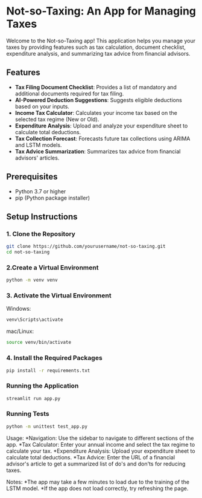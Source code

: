 # Not-so-Taxing: An App for Managing Taxes

Welcome to the Not-so-Taxing app! This application helps you manage your taxes by providing features such as tax calculation, document checklist, expenditure analysis, and summarizing tax advice from financial advisors.

## Features

- **Tax Filing Document Checklist**: Provides a list of mandatory and additional documents required for tax filing.
- **AI-Powered Deduction Suggestions**: Suggests eligible deductions based on your inputs.
- **Income Tax Calculator**: Calculates your income tax based on the selected tax regime (New or Old).
- **Expenditure Analysis**: Upload and analyze your expenditure sheet to calculate total deductions.
- **Tax Collection Forecast**: Forecasts future tax collections using ARIMA and LSTM models.
- **Tax Advice Summarization**: Summarizes tax advice from financial advisors' articles.

## Prerequisites

- Python 3.7 or higher
- pip (Python package installer)

## Setup Instructions

### 1. Clone the Repository  
```sh
git clone https://github.com/yourusername/not-so-taxing.git
cd not-so-taxing
```
### 2.Create a Virtual Environment
```sh
python -m venv venv
```
### 3. Activate the Virtual Environment
Windows:
```sh
venv\Scripts\activate
```
mac/Linux:
```sh
source venv/bin/activate
```
### 4. Install the Required Packages
```sh
pip install -r requirements.txt
```
### Running the Application
```sh
streamlit run app.py
```
### Running Tests
```sh
python -m unittest test_app.py
```
Usage:
*Navigation: Use the sidebar to navigate to different sections of the app.
*Tax Calculator: Enter your annual income and select the tax regime to calculate your tax.
*Expenditure Analysis: Upload your expenditure sheet to calculate total deductions.
*Tax Advice: Enter the URL of a financial advisor's article to get a summarized list of do's and don'ts for reducing taxes.

Notes:
*The app may take a few minutes to load due to the training of the LSTM model.
*If the app does not load correctly, try refreshing the page.
